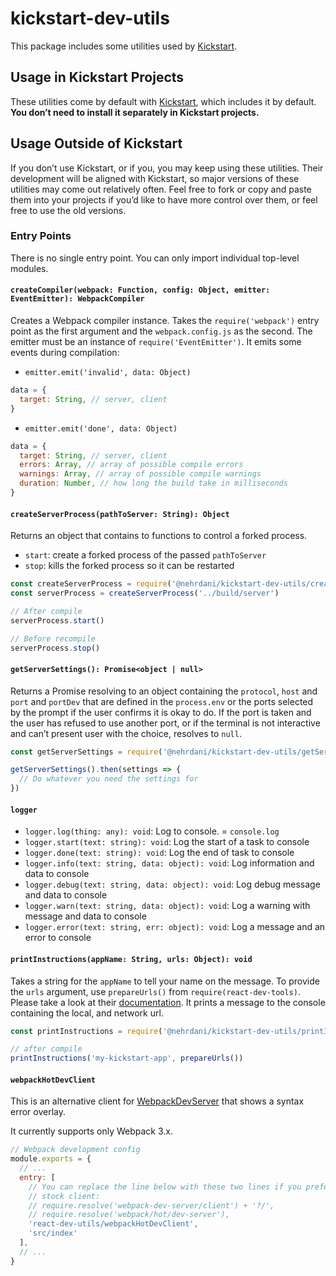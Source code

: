 # kickstart-dev-utils

This package includes some utilities used by [Kickstart](https://github.com/nehrdani/kickstart).<br>

## Usage in Kickstart Projects

These utilities come by default with [Kickstart](https://github.com/nehrdani/kickstart), which includes it by default. **You don’t need to install it separately in Kickstart projects.**

## Usage Outside of Kickstart

If you don’t use Kickstart, or if you, you may keep using these utilities. Their development will be aligned with Kickstart, so major versions of these utilities may come out relatively often. Feel free to fork or copy and paste them into your projects if you’d like to have more control over them, or feel free to use the old versions.

### Entry Points

There is no single entry point. You can only import individual top-level modules.

#### `createCompiler(webpack: Function, config: Object, emitter: EventEmitter): WebpackCompiler`

Creates a Webpack compiler instance. Takes the `require('webpack')` entry point as the first argument and the `webpack.config.js` as the second. The emitter must be an instance of `require('EventEmitter')`.
It emits some events during compilation:
- `emitter.emit('invalid', data: Object)`
```js
data = {
  target: String, // server, client
}
```
- `emitter.emit('done', data: Object)`
```js
data = {
  target: String, // server, client
  errors: Array, // array of possible compile errors
  warnings: Array, // array of possible compile warnings
  duration: Number, // how long the build take in milliseconds
}
```

#### `createServerProcess(pathToServer: String): Object`

Returns an object that contains to functions to control a forked process.
- `start`: create a forked process of the passed `pathToServer`
- `stop`: kills the forked process so it can be restarted

```js
const createServerProcess = require('@nehrdani/kickstart-dev-utils/createServerProcess')
const serverProcess = createServerProcess('../build/server')

// After compile
serverProcess.start()

// Before recompile
serverProcess.stop()
```

#### `getServerSettings(): Promise<object | null>`

Returns a Promise resolving to an object containing the `protocol`, `host` and `port` and `portDev` that are defined in the `process.env` or the ports selected by the prompt if the user confirms it is okay to do. If the port is taken and the user has refused to use another port, or if the terminal is not interactive and can’t present user with the choice, resolves to `null`.

```js
const getServerSettings = require('@nehrdani/kickstart-dev-utils/getServerSettings')

getServerSettings().then(settings => {
  // Do whatever you need the settings for
})
```

#### `logger`

- `logger.log(thing: any): void`: Log to console. = `console.log`
- `logger.start(text: string): void`: Log the start of a task to console
- `logger.done(text: string): void`: Log the end of task to console
- `logger.info(text: string, data: object): void`: Log information and data to console
- `logger.debug(text: string, data: object): void`: Log debug message and data to console
- `logger.warn(text: string, data: object): void`: Log a warning with message and data to console
- `logger.error(text: string, err: object): void`: Log a message and an error to console

#### `printInstructions(appName: String, urls: Object): void`

Takes a string for the `appName` to tell your name on the message. To provide the `urls` argument, use `prepareUrls()` from `require(react-dev-tools)`. Please take a look at their [documentation](https://github.com/facebook/create-react-app/blob/master/packages/react-dev-utils/README.md#prepareurlsprotocol-string-host-string-port-number-object).
It prints a message to the console containing the local, and network url.

```js
const printInstructions = require('@nehrdani/kickstart-dev-utils/printInstructions')

// after compile
printInstructions('my-kickstart-app', prepareUrls())
```

#### `webpackHotDevClient`

This is an alternative client for [WebpackDevServer](https://github.com/webpack/webpack-dev-server) that shows a syntax error overlay.

It currently supports only Webpack 3.x.

```js
// Webpack development config
module.exports = {
  // ...
  entry: [
    // You can replace the line below with these two lines if you prefer the
    // stock client:
    // require.resolve('webpack-dev-server/client') + '?/',
    // require.resolve('webpack/hot/dev-server'),
    'react-dev-utils/webpackHotDevClient',
    'src/index'
  ],
  // ...
}
```
